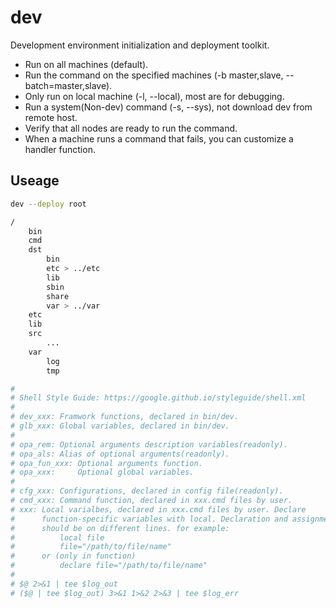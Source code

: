 # dev

Development environment initialization and deployment toolkit.

* Run on all machines (default).
* Run the command on the specified machines (-b master,slave, --batch=master,slave).
* Only run on local machine (-l, --local), most are for debugging.
* Run a system(Non-dev) command (-s, --sys), not download dev from remote host.
* Verify that all nodes are ready to run the command.
* When a machine runs a command that fails, you can customize a handler function.

## Useage

```sh
dev --deploy root
```

```sh
/
    bin
    cmd
    dst
        bin
        etc > ../etc
        lib
        sbin
        share
        var > ../var
    etc
    lib
    src
        ...
    var
        log
        tmp
```

```sh
#
# Shell Style Guide: https://google.github.io/styleguide/shell.xml
#
# dev_xxx: Framwork functions, declared in bin/dev.
# glb_xxx: Global variables, declared in bin/dev.
#
# opa_rem: Optional arguments description variables(readonly).
# opa_als: Alias of optional arguments(readonly).
# opa_fun_xxx: Optional arguments function.
# opa_xxx:     Optional global variables.
#
# cfg_xxx: Configurations, declared in config file(readonly).
# cmd_xxx: Command function, declared in xxx.cmd files by user.
# xxx: Local varialbes, declared in xxx.cmd files by user. Declare
#      function-specific variables with local. Declaration and assignment
#      should be on different lines. for example:
#          local file
#          file="/path/to/file/name"
#      or (only in function)
#          declare file="/path/to/file/name"
#
# $@ 2>&1 | tee $log_out
# ($@ | tee $log_out) 3>&1 1>&2 2>&3 | tee $log_err

```